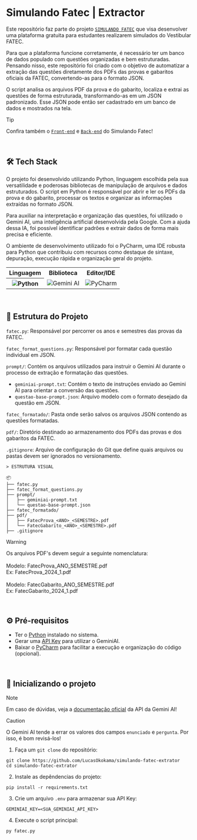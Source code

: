 # Simulando Fatec | Extractor
Este repositório faz parte do projeto [`SIMULANDO FATEC`](https://github.com/pedro-Trovo/simulando-fatec) que visa desenvolver uma plataforma gratuita para estudantes realizarem simulados do Vestibular FATEC.

Para que a plataforma funcione corretamente, é necessário ter um banco de dados populado com questões organizadas e bem estruturadas. Pensando nisso, este repositório foi criado com o objetivo de automatizar a extração das questões diretamente dos PDFs das provas e gabaritos oficiais da FATEC, convertendo-as para o formato JSON.

O script analisa os arquivos PDF da prova e do gabarito, localiza e extrai as questões de forma estruturada, transformando-as em um JSON padronizado. Esse JSON pode então ser cadastrado em um banco de dados e mostrados na tela.

> [!TIP]
> Confira também o [`Front-end`](https://github.com/pedro-Trovo/simulando-fatec-frontend) e [`Back-end`](https://github.com/pedro-Trovo/simulando-fatec-backend) do Simulando Fatec!

<br>


## 🛠️ Tech Stack
O projeto foi desenvolvido utilizando Python, linguagem escolhida pela sua versatilidade e poderosas bibliotecas de manipulação de arquivos e dados estruturados. O script em Python é responsável por abrir e ler os PDFs da prova e do gabarito, processar os textos e organizar as informações extraídas no formato JSON.

Para auxiliar na interpretação e organização das questões, foi utilizado o Gemini AI, uma inteligência artificial desenvolvida pela Google. Com a ajuda dessa IA, foi possível identificar padrões e extrair dados de forma mais precisa e eficiente.

O ambiente de desenvolvimento utilizado foi o PyCharm, uma IDE robusta para Python que contribuiu com recursos como destaque de sintaxe, depuração, execução rápida e organização geral do projeto.

<table align="center">
    <tr>
        <th>Linguagem</th>
        <th>Biblioteca</th>
        <th>Editor/IDE</th>
    </tr>
    <tr>
        <th>
            <img alt="Python" src="https://img.shields.io/badge/python-3670A0?style=for-the-badge&logo=python&logoColor=ffdd54"/>
        </th>
        <td>
            <img alt="Gemini AI" src="https://img.shields.io/badge/google%20gemini-8E75B2?style=for-the-badge&logo=google%20gemini&logoColor=white"/>
        </td>
        <td>
            <img alt="PyCharm" src="https://img.shields.io/badge/pycharm-143?style=for-the-badge&logo=pycharm&logoColor=black&color=black&labelColor=green"/>
        </td>
    </tr>
</table>


<br>


## 📁 Estrutura do Projeto
`fatec.py`: Responsável por percorrer os anos e semestres das provas da FATEC.

`fatec_format_questions.py`: Responsável por formatar cada questão individual em JSON.

`prompt/`: Contém os arquivos utilizados para instruir o Gemini AI durante o processo de extração e formatação das questões.
- `geminiai-prompt.txt`: Contém o texto de instruções enviado ao Gemini AI para orientar a conversão das questões.
- `questao-base-prompt.json`: Arquivo modelo com o formato desejado da questão em JSON.

`fatec_formatado/`: Pasta onde serão salvos os arquivos JSON contendo as questões formatadas.

`pdf/`: Diretório destinado ao armazenamento dos PDFs das provas e dos gabaritos da FATEC.

`.gitignore`: Arquivo de configuração do Git que define quais arquivos ou pastas devem ser ignorados no versionamento.

```
> ESTRUTURA VISUAL

📦
├── fatec.py
├── fatec_format_questions.py
├── prompt/
│   ├── geminiai-prompt.txt
│   └── questao-base-prompt.json
├── fatec_formatado/
├── pdf/
│   ├── FatecProva_<ANO>_<SEMESTRE>.pdf
│   └── FatecGabarito_<ANO>_<SEMESTRE>.pdf
├── .gitignore
```

> [!WARNING]
> Os arquivos PDF's devem seguir a seguinte nomenclatura: <br><br>
> Modelo: FatecProva_ANO_SEMESTRE.pdf <br>
> Ex: FatecProva_2024_1.pdf <br><br>
> Modelo: FatecGabarito_ANO_SEMESTRE.pdf <br>
> Ex: FatecGabarito_2024_1.pdf


<br>


## ⚙️ Pré-requisitos
- Ter o [Python](https://www.python.org/downloads/) instalado no sistema.
- Gerar uma [API Key](https://aistudio.google.com/apikey) para utilizar o GeminiAI.
- Baixar o [PyCharm](https://www.jetbrains.com/pycharm/) para facilitar a execução e organização do código (opcional). 


<br>


## 🚀 Inicializando o projeto
> [!NOTE]  
> Em caso de dúvidas, veja a [documentação oficial](https://ai.google.dev/gemini-api/docs) da API da Gemini AI!

> [!CAUTION]
> O Gemini AI tende a errar os valores dos campos `enunciado` e `pergunta`. Por isso, é bom revisá-los!

1. Faça um `git clone` do repositório:
```console
git clone https://github.com/LucasOkokama/simulando-fatec-extrator
cd simulando-fatec-extrator
```

2. Instale as depêndencias do projeto:
```
pip install -r requirements.txt
```

3. Crie um arquivo `.env` para armazenar sua API Key:
```
GEMINIAI_KEY=<SUA_GEMINIAI_API_KEY>   
```

4. Execute o script principal:
```
py fatec.py
```
